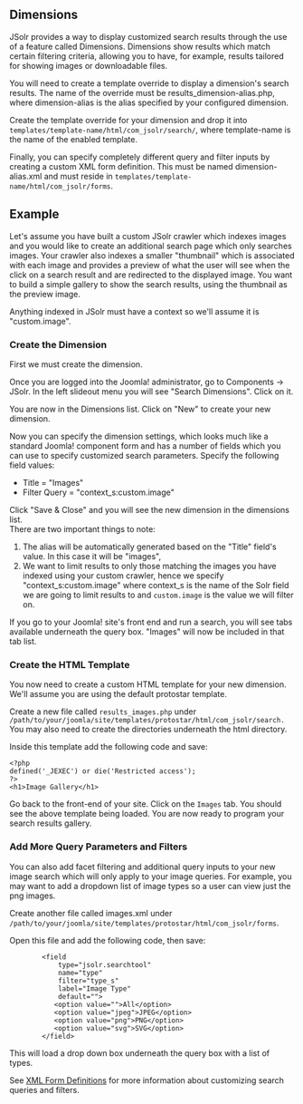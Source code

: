 ## Dimensions

JSolr provides a way to display customized search results through the use of a feature called Dimensions. Dimensions show results which match certain filtering criteria, allowing you to have, for example, results tailored for showing images or downloadable files.

You will need to create a template override to display a dimension's search results. The name of the override must be results\_dimension-alias.php, where dimension-alias is the alias specified by your configured dimension.

Create the template override for your dimension and drop it into `templates/template-name/html/com_jsolr/search/`, where template-name is the name of the enabled template.

Finally, you can specify completely different query and filter inputs by creating a custom XML form definition. This must be named dimension-alias.xml and must reside in `templates/template-name/html/com_jsolr/forms`.

## Example

Let's assume you have built a custom JSolr crawler which indexes images and you would like to create an additional search page which only searches images. Your crawler also indexes a smaller "thumbnail" which is associated with each image and provides a preview of what the user will see when the click on a search result and are redirected to the displayed image. You want to build a simple gallery to show the search results, using the thumbnail as the preview image.

Anything indexed in JSolr must have a context so we'll assume it is "custom.image".

### Create the Dimension

First we must create the dimension.

Once you are logged into the Joomla! administrator, go to Components -&gt; JSolr. In the left slideout menu you will see "Search Dimensions". Click on it.

You are now in the Dimensions list. Click on "New" to create your new dimension.

Now you can specify the dimension settings, which looks much like a standard Joomla! component form and has a number of fields which you can use to specify customized search parameters. Specify the following field values:

* Title = "Images"
* Filter Query = "context\_s:custom.image"

Click "Save & Close" and you will see the new dimension in the dimensions list.  
There are two important things to note:

1. The alias will be automatically generated based on the "Title" field's value. In this case it will be "images",
2. We want to limit results to only those matching the images you have indexed using your custom crawler, hence we specify "context\_s:custom.image" where context\_s is the name of the Solr field we are going to limit results to and `custom.image` is the value we will filter on.

If you go to your Joomla! site's front end and run a search, you will see tabs available underneath the query box. "Images" will now be included in that tab list.

### Create the HTML Template

You now need to create a custom HTML template for your new dimension. We'll assume you are using the default protostar template.

Create a new file called `results_images.php` under `/path/to/your/joomla/site/templates/protostar/html/com_jsolr/search.` You may also need to create the directories underneath the html directory.

Inside this template add the following code and save:

```
<?php
defined('_JEXEC') or die('Restricted access');
?>
<h1>Image Gallery</h1>
```

Go back to the front-end of your site. Click on the `Images` tab. You should see the above template being loaded. You are now ready to program your search results gallery.

### Add More Query Parameters and Filters

You can also add facet filtering and additional query inputs to your new image search which will only apply to your image queries. For example, you may want to add a dropdown list of image types so a user can view just the png images.

Create another file called images.xml under `/path/to/your/joomla/site/templates/protostar/html/com_jsolr/forms`.

Open this file and add the following code, then save:

```
        <field
            type="jsolr.searchtool"
            name="type"
            filter="type_s"
            label="Image Type"
            default="">
           <option value="">All</option>
           <option value="jpeg">JPEG</option>
           <option value="png">PNG</option>
           <option value="svg">SVG</option>
        </field>
```

This will load a drop down box underneath the query box with a list of types.

See [XML Form Definitions](/xml-form-definitions.md) for more information about customizing search queries and filters.

